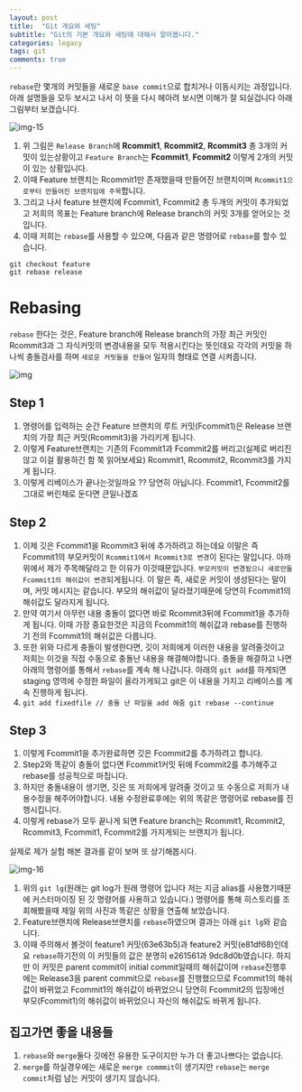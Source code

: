 ```yaml
---
layout: post
title:  "Git 개요와 세팅"
subtitle: "Git의 기본 개요와 세팅에 대해서 알아봅니다."
categories: legacy
tags: git
comments: true
---
```


`rebase`란 몇개의 커밋들을 새로운 `base commit`으로 합치거나 이동시키는 과정입니다. 아래 설명들을 모두 보시고 나서 이 뜻을 다시 헤아려 보시면 이해가 잘 되실겁니다 아래 그림부터 보겠습니다.

![img-15](https://user-images.githubusercontent.com/44861205/124277854-7e86ea80-db80-11eb-9bfa-4ab62c6d6b72.png)


1.  위 그림은 `Release Branch`에 **Rcommit1**, **Rcommit2**, **Rcommit3** 총 3개의 커밋이 있는상황이고 `Feature Branch`는 **Fcommit1**, **Fcommit2** 이렇게 2개의 커밋이 있는 상황입니다.
2.  이때 Feature 브랜치는 Rcommit1만 존재했을때 만들어진 브랜치이며 `Rcommit1으로부터 만들어진 브랜치임에 주목`합니다.
3.  그리고 나서 feature 브랜치에 Fcommit1, Fcommit2 총 두개의 커밋이 추가되었고 저희의 목표는 Feature branch에 Release branch의 커밋 3개를 얻어오는 것입니다.
4.  이때 저희는 `rebase`를 사용할 수 있으며, 다음과 같은 명령어로 `rebase`를 할수 있습니다.

```
git checkout feature
git rebase release
```

# Rebasing

`rebase` 한다는 것은, Feature branch에 Release branch의 가장 최근 커밋인 Rcommit3과 그 자식커밋의 변경내용을 모두 적용시킨다는 뜻인데요 각각의 커밋을 하나씩 충돌검사를 하며 `새로운 커밋들을 만들어` 일자의 형태로 연결 시켜줍니다.

![img](https://user-images.githubusercontent.com/44861205/124277939-99595f00-db80-11eb-94b6-8da861265133.jpg)


## Step 1

1.  명령어를 입력하는 순간 Feature 브랜치의 루트 커밋(Fcommit1)은 Release 브랜치의 가장 최근 커밋(Rcommit3)을 가리키게 됩니다.
2.  이렇게 Feature브랜치는 기존의 Fcommit1과 Fcommit2를 버리고(실제로 버리진않고 이걸 활용하긴 함 쭉 읽어보세요) Rcommit1, Rcommit2, Rcommit3를 가지게 됩니다.
3.  이렇게 리베이스가 끝나는것일까요 ?? 당연히 아닙니다. Fcommit1, Fcommit2를 그대로 버린채로 둔다면 큰일나겠죠

## Step 2

1.  이제 깃은 Fcommit1을 Rcommit3 뒤에 추가하려고 하는데요 이말은 즉 Fcommit1의 부모커밋이 `Rcommit1에서 Rcommit3로 변경`이 된다는 말입니다. 아까 위에서 제가 주목해달라고 한 이유가 이것때문입니다. `부모커밋이 변경됬으니 새로만들 Fcommit1의 해쉬값이 변경`되게됩니다. 이 말은 즉, 새로운 커밋이 생성된다는 말이며, 커밋 메시지는 같습니다. 부모의 해쉬값이 달라졌기때문에 당연히 Fcommit1의 해쉬값도 달라지게 됩니다.
2.  만약 여기서 아무런 내용 충돌이 없다면 바로 Rcommit3뒤에 Fcommit1을 추가하게 됩니다. 이때 가장 중요한것은 지금의 Fcommit1의 해쉬값과 rebase를 진행하기 전의 Fcommit1의 해쉬값은 다릅니다.
3.  또한 위와 다르게 충돌이 발생한다면, 깃이 저희에게 이러한 내용을 알려줄것이고 저희는 이것을 직접 수동으로 충돌난 내용을 해결해야합니다. 충돌을 해결하고 나면 아래의 명령어를 통해서 `rebase`를 계속 해 나갑니다. 아래의 `git add`를 하게되면 staging 영역에 수정한 파일이 올라가게되고 git은 이 내용을 가지고 리베이스를 계속 진행하게 됩니다.
4.  `git add fixedfile // 충돌 난 파일을 add 해줌 git rebase --continue`

## Step 3

1.  이렇게 Fcommit1을 추가완료하면 깃은 Fcommit2를 추가하려고 합니다.
2.  Step2와 똑같이 충돌이 없다면 Fcommit1커밋 뒤에 Fcommit2를 추가해주고 rebase를 성공적으로 마칩니다.
3.  하지만 충돌내용이 생기면, 깃은 또 저희에게 알려줄 것이고 또 수동으로 저희가 내용수정을 해주어야합니다. 내용 수정완료후에는 위의 똑같은 명령어로 rebase를 진행시킵니다.
4.  이렇게 rebase가 모두 끝나게 되면 Feature branch는 Rcommit1, Rcommit2, Rcommit3, Fcommit1, Fcommit2를 가지게되는 브랜치가 됩니다.

실제로 제가 실험 해본 결과를 같이 보며 또 상기해봅시다.

![img-16](https://user-images.githubusercontent.com/44861205/124277969-a24a3080-db80-11eb-9e51-c3dabdfc94f1.png)


1.  위의 `git lg`(원래는 git log가 원래 명령어 입니다 저는 지금 alias를 사용했기때문에 커스터마이징 된 깃 명령어를 사용하고 있습니다.) 명령어를 통해 히스토리를 조회해봤을때 제일 위의 사진과 똑같은 상황을 연출해 보았습니다.
2.  Feature브랜치에 Release브랜치를 `rebase`하였으며 결과는 아래 `git lg`와 같습니다.
3.  이때 주의해서 볼것이 feature1 커밋(63e63b5)과 feature2 커밋(e81df68)인데요 `rebase`하기전의 이 커밋들의 값은 분명히 e261561과 9dc8d0b였습니다. 하지만 이 커밋은 parent commit이 initial commit일때의 해쉬값이며 `rebase`진행후에는 Release3을 parent commit으로 `rebase`를 진행했으므로 Fcommit1의 해쉬값이 바뀌었고 Fcommit1의 해쉬값이 바뀌었으니 당연히 Fcommit2의 입장에선 부모(Fcommit1)의 해쉬값이 바뀌었으니 자신의 해쉬값도 바뀌게 됩니다.

## 집고가면 좋을 내용들

1.  `rebase`와 `merge`둘다 깃에전 유용한 도구이지만 누가 더 좋고나쁘다는 없습니다.
2.  `merge`를 하실경우에는 새로운 `merge commmit`이 생기지만 `rebase`는 `merge commit`처럼 남는 커밋이 생기지 않습니다.